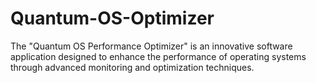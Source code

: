 # Quantum-OS-Optimizer
The "Quantum OS Performance Optimizer" is an innovative software application designed to enhance the performance of operating systems through advanced monitoring and optimization techniques.
